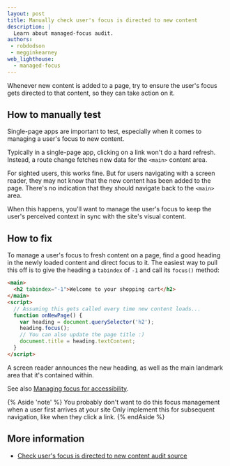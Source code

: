 ```yaml
---
layout: post
title: Manually check user's focus is directed to new content
description: |
  Learn about managed-focus audit.
authors:
 - robdodson
 - megginkearney
web_lighthouse:
  - managed-focus
---
```


Whenever new content is added to a page,
try to ensure the user's focus gets directed to that content,
so they can take action on it.

## How to manually test

Single-page apps are important to test,
especially when it comes to managing a user's focus
to new content.

Typically in a single-page app,
clicking on a link won't do a hard refresh.
Instead,
a route change fetches new data for the `<main>` content area.

For sighted users,
this works fine.
But for users navigating with a screen reader,
they may not know that the new content
has been added to the page.
There's no indication that they should navigate
back to the `<main>` area.

When this happens,
you'll want to manage the user's focus
to keep the user's perceived context in sync with the site's visual content.

## How to fix

To manage a user's focus to fresh content on a page,
find a good heading in the newly loaded content and direct focus to it.
The easiest way to pull this off is to give the heading a `tabindex` of `-1`
and call its `focus()` method:

```html
<main>
  <h2 tabindex="-1">Welcome to your shopping cart</h2>
</main>
<script>
  // Assuming this gets called every time new content loads...
  function onNewPage() {
    var heading = document.querySelector('h2');
    heading.focus();
    // You can also update the page title :)
    document.title = heading.textContent;
  }
</script>
```

A screen reader announces the new heading,
as well as the main landmark area that it's contained within.

See also [Managing focus for accessibility](https://dev.to/robdodson/managing-focus-64l).


{% Aside 'note' %}
You probably don't want to do this focus management
when a user first arrives at your site
Only implement this for subsequent navigation,
like when they click a link.
{% endAside %}

## More information

- [Check user's focus is directed to new content audit source](https://github.com/GoogleChrome/lighthouse/blob/ecd10efc8230f6f772e672cd4b05e8fbc8a3112d/lighthouse-core/audits/accessibility/manual/managed-focus.js)